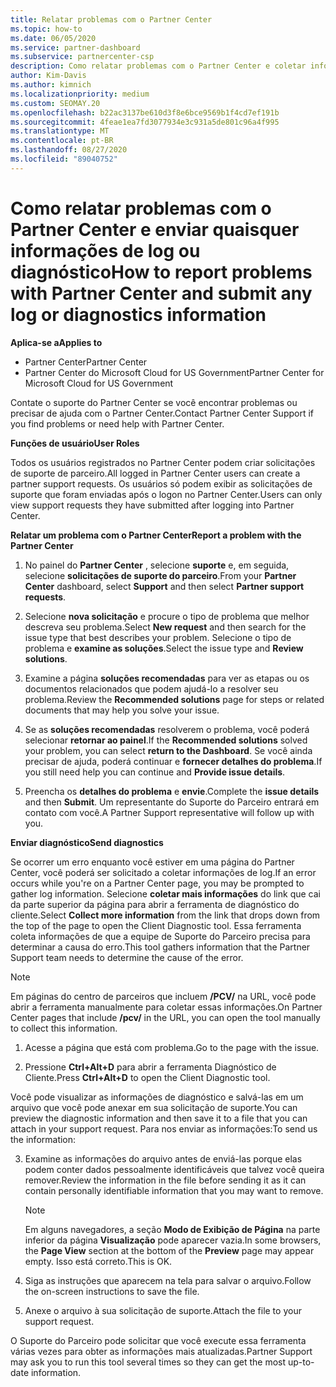 ```yaml
---
title: Relatar problemas com o Partner Center
ms.topic: how-to
ms.date: 06/05/2020
ms.service: partner-dashboard
ms.subservice: partnercenter-csp
description: Como relatar problemas com o Partner Center e coletar informações de diagnóstico para nossa equipe de suporte.
author: Kim-Davis
ms.author: kimnich
ms.localizationpriority: medium
ms.custom: SEOMAY.20
ms.openlocfilehash: b22ac3137be610d3f8e6bce9569b1f4cd7ef191b
ms.sourcegitcommit: 4feae1ea7fd3077934e3c931a5de801c96a4f995
ms.translationtype: MT
ms.contentlocale: pt-BR
ms.lasthandoff: 08/27/2020
ms.locfileid: "89040752"
---
```

# <a name="how-to-report-problems-with-partner-center-and-submit-any-log-or-diagnostics-information"></a><span data-ttu-id="cbef9-103">Como relatar problemas com o Partner Center e enviar quaisquer informações de log ou diagnóstico</span><span class="sxs-lookup"><span data-stu-id="cbef9-103">How to report problems with Partner Center and submit any log or diagnostics information</span></span>

<span data-ttu-id="cbef9-104">**Aplica-se a**</span><span class="sxs-lookup"><span data-stu-id="cbef9-104">**Applies to**</span></span>

- <span data-ttu-id="cbef9-105">Partner Center</span><span class="sxs-lookup"><span data-stu-id="cbef9-105">Partner Center</span></span>
- <span data-ttu-id="cbef9-106">Partner Center do Microsoft Cloud for US Government</span><span class="sxs-lookup"><span data-stu-id="cbef9-106">Partner Center for Microsoft Cloud for US Government</span></span>

<span data-ttu-id="cbef9-107">Contate o suporte do Partner Center se você encontrar problemas ou precisar de ajuda com o Partner Center.</span><span class="sxs-lookup"><span data-stu-id="cbef9-107">Contact Partner Center Support if you find problems or need help with Partner Center.</span></span>

<span data-ttu-id="cbef9-108">**Funções de usuário**</span><span class="sxs-lookup"><span data-stu-id="cbef9-108">**User Roles**</span></span>

<span data-ttu-id="cbef9-109">Todos os usuários registrados no Partner Center podem criar solicitações de suporte de parceiro.</span><span class="sxs-lookup"><span data-stu-id="cbef9-109">All logged in Partner Center users can create a partner support requests.</span></span> <span data-ttu-id="cbef9-110">Os usuários só podem exibir as solicitações de suporte que foram enviadas após o logon no Partner Center.</span><span class="sxs-lookup"><span data-stu-id="cbef9-110">Users can only view support requests they have submitted after logging into Partner Center.</span></span>

<span data-ttu-id="cbef9-111">**Relatar um problema com o Partner Center**</span><span class="sxs-lookup"><span data-stu-id="cbef9-111">**Report a problem with the Partner Center**</span></span>

1. <span data-ttu-id="cbef9-112">No painel do **Partner Center** , selecione **suporte** e, em seguida, selecione **solicitações de suporte do parceiro**.</span><span class="sxs-lookup"><span data-stu-id="cbef9-112">From your **Partner Center** dashboard, select **Support** and then select **Partner support requests**.</span></span>

2. <span data-ttu-id="cbef9-113">Selecione **nova solicitação** e procure o tipo de problema que melhor descreva seu problema.</span><span class="sxs-lookup"><span data-stu-id="cbef9-113">Select **New request** and then search for the issue type that best describes your problem.</span></span> <span data-ttu-id="cbef9-114">Selecione o tipo de problema e **examine as soluções**.</span><span class="sxs-lookup"><span data-stu-id="cbef9-114">Select the issue type and **Review solutions**.</span></span>

3. <span data-ttu-id="cbef9-115">Examine a página **soluções recomendadas** para ver as etapas ou os documentos relacionados que podem ajudá-lo a resolver seu problema.</span><span class="sxs-lookup"><span data-stu-id="cbef9-115">Review the **Recommended solutions** page for steps or related documents that may help you solve your issue.</span></span>

4. <span data-ttu-id="cbef9-116">Se as **soluções recomendadas** resolverem o problema, você poderá selecionar **retornar ao painel**.</span><span class="sxs-lookup"><span data-stu-id="cbef9-116">If the **Recommended solutions** solved your problem, you can select **return to the Dashboard**.</span></span> <span data-ttu-id="cbef9-117">Se você ainda precisar de ajuda, poderá continuar e **fornecer detalhes do problema**.</span><span class="sxs-lookup"><span data-stu-id="cbef9-117">If you still need help you can continue and **Provide issue details**.</span></span>

5. <span data-ttu-id="cbef9-118">Preencha os **detalhes do problema** e **envie**.</span><span class="sxs-lookup"><span data-stu-id="cbef9-118">Complete the **issue details** and then **Submit**.</span></span> <span data-ttu-id="cbef9-119">Um representante do Suporte do Parceiro entrará em contato com você.</span><span class="sxs-lookup"><span data-stu-id="cbef9-119">A Partner Support representative will follow up with you.</span></span>

<span data-ttu-id="cbef9-120">**Enviar diagnóstico**</span><span class="sxs-lookup"><span data-stu-id="cbef9-120">**Send diagnostics**</span></span>

<span data-ttu-id="cbef9-121">Se ocorrer um erro enquanto você estiver em uma página do Partner Center, você poderá ser solicitado a coletar informações de log.</span><span class="sxs-lookup"><span data-stu-id="cbef9-121">If an error occurs while you're on a Partner Center page, you may be prompted to gather log information.</span></span> <span data-ttu-id="cbef9-122">Selecione **coletar mais informações** do link que cai da parte superior da página para abrir a ferramenta de diagnóstico do cliente.</span><span class="sxs-lookup"><span data-stu-id="cbef9-122">Select **Collect more information** from the link that drops down from the top of the page to open the Client Diagnostic tool.</span></span> <span data-ttu-id="cbef9-123">Essa ferramenta coleta informações de que a equipe de Suporte do Parceiro precisa para determinar a causa do erro.</span><span class="sxs-lookup"><span data-stu-id="cbef9-123">This tool gathers information that the Partner Support team needs to determine the cause of the error.</span></span> 

>[!NOTE]
><span data-ttu-id="cbef9-124">Em páginas do centro de parceiros que incluem **/PCV/** na URL, você pode abrir a ferramenta manualmente para coletar essas informações.</span><span class="sxs-lookup"><span data-stu-id="cbef9-124">On Partner Center pages that include **/pcv/** in the URL, you can open the tool manually to collect this information.</span></span>

1. <span data-ttu-id="cbef9-125">Acesse a página que está com problema.</span><span class="sxs-lookup"><span data-stu-id="cbef9-125">Go to the page with the issue.</span></span>

2. <span data-ttu-id="cbef9-126">Pressione **Ctrl+Alt+D** para abrir a ferramenta Diagnóstico de Cliente.</span><span class="sxs-lookup"><span data-stu-id="cbef9-126">Press **Ctrl+Alt+D** to open the Client Diagnostic tool.</span></span>

<span data-ttu-id="cbef9-127">Você pode visualizar as informações de diagnóstico e salvá-las em um arquivo que você pode anexar em sua solicitação de suporte.</span><span class="sxs-lookup"><span data-stu-id="cbef9-127">You can preview the diagnostic information and then save it to a file that you can attach in your support request.</span></span> <span data-ttu-id="cbef9-128">Para nos enviar as informações:</span><span class="sxs-lookup"><span data-stu-id="cbef9-128">To send us the information:</span></span>

3. <span data-ttu-id="cbef9-129">Examine as informações do arquivo antes de enviá-las porque elas podem conter dados pessoalmente identificáveis que talvez você queira remover.</span><span class="sxs-lookup"><span data-stu-id="cbef9-129">Review the information in the file before sending it as it can contain personally identifiable information that you may want to remove.</span></span> 

    >[!NOTE]
    ><span data-ttu-id="cbef9-130">Em alguns navegadores, a seção **Modo de Exibição de Página** na parte inferior da página **Visualização** pode aparecer vazia.</span><span class="sxs-lookup"><span data-stu-id="cbef9-130">In some browsers, the **Page View** section at the bottom of the **Preview** page may appear empty.</span></span> <span data-ttu-id="cbef9-131">Isso está correto.</span><span class="sxs-lookup"><span data-stu-id="cbef9-131">This is OK.</span></span>

4. <span data-ttu-id="cbef9-132">Siga as instruções que aparecem na tela para salvar o arquivo.</span><span class="sxs-lookup"><span data-stu-id="cbef9-132">Follow the on-screen instructions to save the file.</span></span>

5. <span data-ttu-id="cbef9-133">Anexe o arquivo à sua solicitação de suporte.</span><span class="sxs-lookup"><span data-stu-id="cbef9-133">Attach the file to your support request.</span></span>

<span data-ttu-id="cbef9-134">O Suporte do Parceiro pode solicitar que você execute essa ferramenta várias vezes para obter as informações mais atualizadas.</span><span class="sxs-lookup"><span data-stu-id="cbef9-134">Partner Support may ask you to run this tool several times so they can get the most up-to-date information.</span></span>


